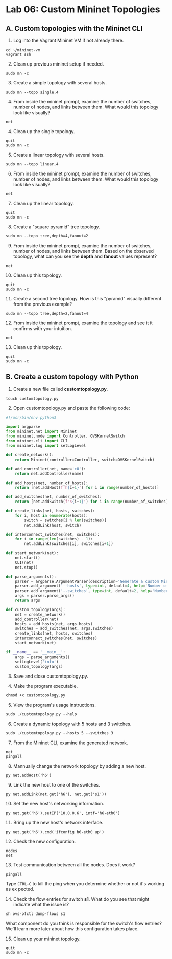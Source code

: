 # Lab 06: Custom Mininet Topologies

## A. Custom topologies with the Mininet CLI

1. Log into the Vagrant Mininet VM if not already there.

```
cd ~/mininet-vm
vagrant ssh
```

2. Clean up previous mininet setup if needed.

```
sudo mn -c
```

3. Create a simple topology with several hosts.

```
sudo mn --topo single,4
```

4. From inside the mininet prompt, examine the number of switches, number of nodes, and links between them. What would this topology look like visually?

```
net
```

4. Clean up the single topology.

```
quit
sudo mn -c
```

5. Create a linear topology with several hosts.

```
sudo mn --topo linear,4
```

6. From inside the mininet prompt, examine the number of switches, number of nodes, and links between them. What would this topology look like visually?

```
net
```

7. Clean up the linear topology.

```
quit
sudo mn -c
```

8. Create a "square pyramid" tree topology.

```
sudo mn --topo tree,depth=4,fanout=2
```

9. From inside the mininet prompt, examine the number of switches, number of nodes, and links between them. Based on the observed topology, what can you see the **depth** and **fanout** values represent?

```
net
```

10. Clean up this topology.

```
quit
sudo mn -c
```

11. Create a second tree topology. How is this "pyramid" visually different from the previous example?

```
sudo mn --topo tree,depth=2,fanout=4
```

12. From inside the mininet prompt, examine the topology and see it it confirms with your intuition.

```
net
```

13. Clean up this topology.

```
quit
sudo mn -c
```

## B. Create a custom topology with Python

1. Create a new file called **customtopology.py**.

```
touch customtopology.py
```

2. Open customtopology.py and paste the following code:

```python
#!/usr/bin/env python3

import argparse
from mininet.net import Mininet
from mininet.node import Controller, OVSKernelSwitch
from mininet.cli import CLI
from mininet.log import setLogLevel

def create_network():
    return Mininet(controller=Controller, switch=OVSKernelSwitch)

def add_controller(net, name='c0'):
    return net.addController(name)

def add_hosts(net, number_of_hosts):
    return [net.addHost(f'h{i+1}') for i in range(number_of_hosts)]

def add_switches(net, number_of_switches):
    return [net.addSwitch(f's{i+1}') for i in range(number_of_switches)]

def create_links(net, hosts, switches):
    for i, host in enumerate(hosts):
        switch = switches[i % len(switches)]
        net.addLink(host, switch)

def interconnect_switches(net, switches):
    for i in range(len(switches) - 1):
        net.addLink(switches[i], switches[i+1])

def start_network(net):
    net.start()
    CLI(net)
    net.stop()

def parse_arguments():
    parser = argparse.ArgumentParser(description='Generate a custom Mininet topology.')
    parser.add_argument('--hosts', type=int, default=4, help='Number of hosts in the network')
    parser.add_argument('--switches', type=int, default=2, help='Number of switches in the network')
    args = parser.parse_args()
    return args

def custom_topology(args):
    net = create_network()
    add_controller(net)
    hosts = add_hosts(net, args.hosts)
    switches = add_switches(net, args.switches)
    create_links(net, hosts, switches)
    interconnect_switches(net, switches)
    start_network(net)

if __name__ == '__main__':
    args = parse_arguments()
    setLogLevel('info')
    custom_topology(args)

``` 

3. Save and close customtopology.py.

4. Make the program executable.

```
chmod +x customtopology.py
```

5. View the program's usage instructions.

```
sudo ./customtopology.py --help
```

6. Create a dynamic topology with 5 hosts and 3 switches.

```
sudo ./customtopology.py --hosts 5 --switches 3
```

7. From the Mininet CLI, examine the generated network.

```
net
pingall
```

8. Mannually change the network topology by adding a new host.

```
py net.addHost('h6')
```

9. Link the new host to one of the switches.

```
py net.addLink(net.get('h6'), net.get('s1'))
```

10. Set the new host's networking information.

```
py net.get('h6').setIP('10.0.0.6', intf='h6-eth0')
```

11. Bring up the new host's network interface.

```
py net.get('h6').cmd('ifconfig h6-eth0 up')
```

12. Check the new configuration.

```
nodes
net
```

13. Test communication between all the nodes. Does it work?

```
pingall
```

Type `CTRL-C` to kill the ping when you determine whether or not it's working as ex
pected.


14. Check the flow entries for switch **s1**. What do you see that might indicate what the issue is?

```
sh ovs-ofctl dump-flows s1
```

What component do you think is responsible for the switch's flow entries? We'll learn more later about how this configuration takes place.

15. Clean up your mininet topology.

```
quit
sudo mn -c
```

